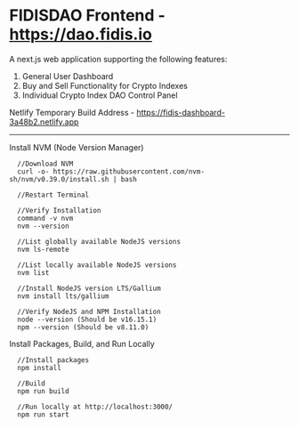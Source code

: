 # FIDISDAO Frontend - https://dao.fidis.io

A next.js web application supporting the following features:

1) General User Dashboard
2) Buy and Sell Functionality for Crypto Indexes
3) Individual Crypto Index DAO Control Panel

Netlify Temporary Build Address - https://fidis-dashboard-3a48b2.netlify.app

-----------------------------------------------------------------------------

Install NVM (Node Version Manager)

```
  //Download NVM
  curl -o- https://raw.githubusercontent.com/nvm-sh/nvm/v0.39.0/install.sh | bash

  //Restart Terminal

  //Verify Installation
  command -v nvm
  nvm --version

  //List globally available NodeJS versions
  nvm ls-remote

  //List locally available NodeJS versions
  nvm list

  //Install NodeJS version LTS/Gallium
  nvm install lts/gallium

  //Verify NodeJS and NPM Installation
  node --version (Should be v16.15.1)
  npm --version (Should be v8.11.0)
```

Install Packages, Build, and Run Locally

```
  //Install packages
  npm install

  //Build
  npm run build

  //Run locally at http://localhost:3000/
  npm run start
```
